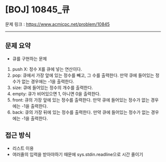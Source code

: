 # [BOJ] 10845_큐

문제 링크 : https://www.acmicpc.net/problem/10845

-------------------
## 문제 요약
  - 큐를 구현하는 문제
  1. push X: 정수 X를 큐에 넣는 연산이다.
  2. pop: 큐에서 가장 앞에 있는 정수를 빼고, 그 수를 출력한다. 만약 큐에 들어있는 정수가 없는 경우에는 -1을 출력한다.
  3. size: 큐에 들어있는 정수의 개수를 출력한다.
  4. empty: 큐가 비어있으면 1, 아니면 0을 출력한다.
  5. front: 큐의 가장 앞에 있는 정수를 출력한다. 만약 큐에 들어있는 정수가 없는 경우에는 -1을 출력한다.
  6. back: 큐의 가장 뒤에 있는 정수를 출력한다. 만약 큐에 들어있는 정수가 없는 경우에는 -1을 출력한다.

## 접근 방식
  - 리스트 이용
  - 여러줄의 입력을 받아야하기 때문에 sys.stdin.readline으로 시간 줄이기
